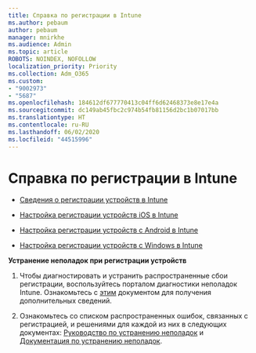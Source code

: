 ```yaml
---
title: Справка по регистрации в Intune
ms.author: pebaum
author: pebaum
manager: mnirkhe
ms.audience: Admin
ms.topic: article
ROBOTS: NOINDEX, NOFOLLOW
localization_priority: Priority
ms.collection: Adm_O365
ms.custom:
- "9002973"
- "5687"
ms.openlocfilehash: 184612df677770413c04ff6d62468373e8e17e4a
ms.sourcegitcommit: dc149ab45fbc2c974b54fb81156d2bc1b07017bb
ms.translationtype: HT
ms.contentlocale: ru-RU
ms.lasthandoff: 06/02/2020
ms.locfileid: "44515996"
---
```

# <a name="help-with-intune-enrollment"></a>Справка по регистрации в Intune


- [Сведения о регистрации устройств в Intune](https://docs.microsoft.com/intune/device-enrollment)

- [Настройка регистрации устройств iOS в Intune](https://docs.microsoft.com/intune/ios-enroll)

- [Настройка регистрации устройств с Android в Intune](https://docs.microsoft.com/intune/android-enroll)

- [Настройка регистрации устройств с Windows в Intune](https://docs.microsoft.com/intune/windows-enroll)

**Устранение неполадок при регистрации устройств**

1. Чтобы диагностировать и устранить распространенные сбои регистрации, воспользуйтесь порталом диагностики неполадок Intune. Ознакомьтесь с [этим](https://docs.microsoft.com/intune/help-desk-operators) документом для получения дополнительных сведений.

2. Ознакомьтесь со списком распространенных ошибок, связанных с регистрацией, и решениями для каждой из них в следующих документах: [Руководство по устранению неполадок](https://support.microsoft.com/help/4469913/troubleshooting-windows-device-enrollment-problems-in-microsoft-intune) и [Документация по устранению неполадок](https://docs.microsoft.com/intune/troubleshoot-device-enrollment-in-intune).